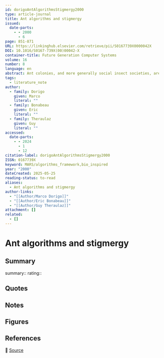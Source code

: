 ```yaml
---
id: dorigoAntAlgorithmsStigmergy2000
type: article-journal
title: Ant algorithms and stigmergy
issued:
  date-parts:
    - - 2000
      - 6
page: 851-871
URL: https://linkinghub.elsevier.com/retrieve/pii/S0167739X0000042X
DOI: 10.1016/S0167-739X(00)00042-X
container-title: Future Generation Computer Systems
volume: 16
number: 8
language: en
abstract: Ant colonies, and more generally social insect societies, are distributed systems that, in spite of the simplicity of their individuals, present a highly structured social organization. As a result of this organization, ant colonies can accomplish complex tasks that in some cases far exceed the individual capacities of a single ant. The study of ant colonies behavior and of their self-organizing capacities is interesting for computer scientists because it provides models of distributed organization which are useful to solve difﬁcult optimization and distributed control problems. In this paper we overview some models derived from the observation of real ants, emphasizing the role played by stigmergy as distributed communication paradigm, and we show how these models have inspired a number of novel algorithms for the solution of distributed optimization and distributed control problems. © 2000 Elsevier Science B.V. All rights reserved.
tags:
  - literature_note
author:
  - family: Dorigo
    given: Marco
    literal: ""
  - family: Bonabeau
    given: Eric
    literal: ""
  - family: Theraulaz
    given: Guy
    literal: ""
accessed:
  date-parts:
    - - 2024
      - 1
      - 12
citation-label: dorigoAntAlgorithmsStigmergy2000
ISSN: 0167739X
keyword: MARS/algorithms_framework,bio_inspired
year: "2000"
dateCreated: 2025-05-25
reading-status: to-read
aliases:
  - Ant algorithms and stigmergy
author-links:
  - "[[Author/Marco Dorigo]]"
  - "[[Author/Eric Bonabeau]]"
  - "[[Author/Guy Theraulaz]]"
attachment: []
related:
  - []
---
```


# Ant algorithms and stigmergy

## Summary
summary::
rating::

## Quotes

## Notes

## Figures

## References

🔗 [Source](https://linkinghub.elsevier.com/retrieve/pii/S0167739X0000042X)

